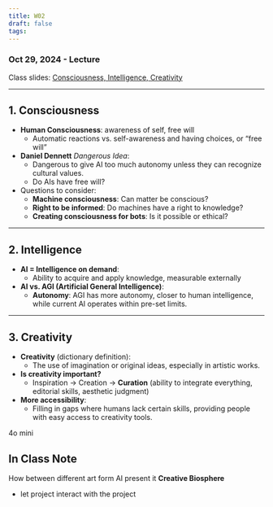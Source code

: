 ```yaml
---
title: W02
draft: false
tags:
---
```

### Oct 29, 2024 - Lecture

Class slides: [Consciousness, Intelligence, Creativity](https://docs.google.com/presentation/d/1yRoHfmqOTld1dwjNQsDdNNR4XmXRTelvtffB7AjXy24/edit?usp=sharing)

---

## 1. Consciousness

- **Human Consciousness**: awareness of self, free will
    - Automatic reactions vs. self-awareness and having choices, or “free will”
- **Daniel Dennett** _Dangerous Idea_:
    - Dangerous to give AI too much autonomy unless they can recognize cultural values.
    - Do AIs have free will?
- Questions to consider:
    - **Machine consciousness**: Can matter be conscious?
    - **Right to be informed**: Do machines have a right to knowledge?
    - **Creating consciousness for bots**: Is it possible or ethical?

---

## 2. Intelligence

- **AI = Intelligence on demand**:
    - Ability to acquire and apply knowledge, measurable externally
- **AI vs. AGI (Artificial General Intelligence)**:
    - **Autonomy**: AGI has more autonomy, closer to human intelligence, while current AI operates within pre-set limits.

---

## 3. Creativity

- **Creativity** (dictionary definition):
    - The use of imagination or original ideas, especially in artistic works.
- **Is creativity important?**
    - Inspiration → Creation → **Curation** (ability to integrate everything, editorial skills, aesthetic judgment)
- **More accessibility**:
    - Filling in gaps where humans lack certain skills, providing people with easy access to creativity tools.

4o mini
 
 ## In Class Note
 How between different art form AI present it
**Creative Biosphere**
- let project interact with the project

